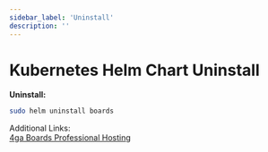 ```yaml
---
sidebar_label: 'Uninstall'
description: ''
---
```


# Kubernetes Helm Chart Uninstall

**Uninstall:**
```bash
sudo helm uninstall boards
```

Additional Links:\
[4ga Boards Professional Hosting](./4gaboards)
